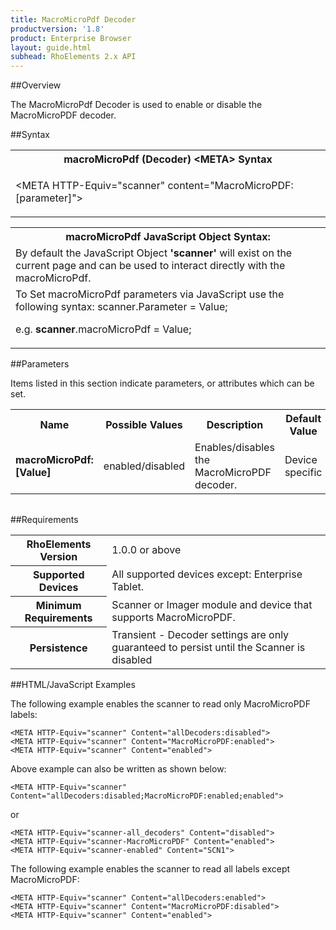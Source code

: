 ```yaml
---
title: MacroMicroPdf Decoder
productversion: '1.8'
product: Enterprise Browser
layout: guide.html
subhead: RhoElements 2.x API
---
```


##Overview

The MacroMicroPdf Decoder is used to enable or disable the MacroMicroPDF decoder.

##Syntax

<table class="re-table"><tr><th class="tableHeading">macroMicroPdf (Decoder) &lt;META&gt; Syntax
</th></tr><tr><td class="clsSyntaxCells clsOddRow"><p>&lt;META HTTP-Equiv="scanner" content="MacroMicroPDF:[parameter]"&gt;</p></td></tr></table>
<table class="re-table"><tr><th class="tableHeading">macroMicroPdf JavaScript Object Syntax:</th></tr><tr><td class="clsSyntaxCells clsOddRow">
By default the JavaScript Object <b>'scanner'</b> will exist on the current page and can be used to interact directly with the macroMicroPdf.
</td></tr><tr><td class="clsSyntaxCells clsEvenRow">
To Set macroMicroPdf parameters via JavaScript use the following syntax: scanner.Parameter = Value;
<P />e.g. <b>scanner</b>.macroMicroPdf = Value;
</td></tr></table>


##Parameters


Items listed in this section indicate parameters, or attributes which can be set.
<table class="re-table"><col width="20%" /><col width="20%" /><col width="38%" /><col width="22%" /><tr><th class="tableHeading">Name</th><th class="tableHeading">Possible Values</th><th class="tableHeading">Description</th><th class="tableHeading">Default Value</th></tr><tr><td class="clsSyntaxCells clsOddRow"><b>macroMicroPdf:[Value]
</b></td><td class="clsSyntaxCells clsOddRow">enabled/disabled</td><td class="clsSyntaxCells clsOddRow">Enables/disables the MacroMicroPDF decoder.</td><td class="clsSyntaxCells clsOddRow">Device specific</td></tr></table>
<table class="re-table"><col width="78%" /><col width="8%" /><col width="1%" /><col width="5%" /><col width="1%" /><col width="5%" /><col width="2%" /></table>





##Requirements

<table class="re-table"><tr><th class="tableHeading">RhoElements Version</th><td class="clsSyntaxCell clsEvenRow">1.0.0 or above
</td></tr><tr><th class="tableHeading">Supported Devices</th><td class="clsSyntaxCell clsOddRow">All supported devices except: Enterprise Tablet.</td></tr><tr><th class="tableHeading">Minimum Requirements</th><td class="clsSyntaxCell clsOddRow">Scanner or Imager module and device that supports MacroMicroPDF.</td></tr><tr><th class="tableHeading">Persistence</th><td class="clsSyntaxCell clsEvenRow">Transient - Decoder settings are only guaranteed to persist until the Scanner is disabled</td></tr></table>


##HTML/JavaScript Examples

The following example enables the scanner to read only MacroMicroPDF labels:

	<META HTTP-Equiv="scanner" Content="allDecoders:disabled">
	<META HTTP-Equiv="scanner" Content="MacroMicroPDF:enabled">
	<META HTTP-Equiv="scanner" Content="enabled">
	
Above example can also be written as shown below:

	<META HTTP-Equiv="scanner" Content="allDecoders:disabled;MacroMicroPDF:enabled;enabled">
	
or

	<META HTTP-Equiv="scanner-all_decoders" Content="disabled">
	<META HTTP-Equiv="scanner-MacroMicroPDF" Content="enabled">
	<META HTTP-Equiv="scanner-enabled" Content="SCN1">
	
The following example enables the scanner to read all labels except MacroMicroPDF:

	<META HTTP-Equiv="scanner" Content="allDecoders:enabled">
	<META HTTP-Equiv="scanner" Content="MacroMicroPDF:disabled">
	<META HTTP-Equiv="scanner" Content="enabled">
	





